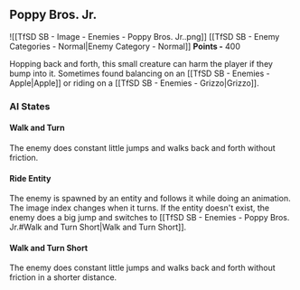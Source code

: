 ## Poppy Bros. Jr.
![[TfSD SB - Image - Enemies - Poppy Bros. Jr..png]]
[[TfSD SB - Enemy Categories - Normal|Enemy Category - Normal]]
**Points -** 400

Hopping back and forth, this small creature can harm the player if they bump into it. Sometimes found balancing on an [[TfSD SB - Enemies - Apple|Apple]] or riding on a [[TfSD SB - Enemies - Grizzo|Grizzo]].
### AI States
#### Walk and Turn
The enemy does constant little jumps and walks back and forth without friction.
#### Ride Entity
The enemy is spawned by an entity and follows it while doing an animation. The image index changes when it turns. If the entity doesn't exist, the enemy does a big jump and switches to [[TfSD SB - Enemies - Poppy Bros. Jr.#Walk and Turn Short|Walk and Turn Short]].
#### Walk and Turn Short
The enemy does constant little jumps and walks back and forth without friction in a shorter distance.